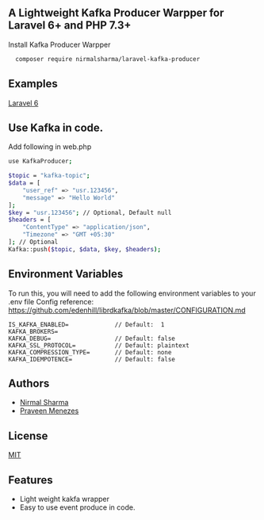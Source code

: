 ## A Lightweight Kafka Producer Warpper for Laravel 6+ and PHP 7.3+

Install Kafka Producer Warpper

```bash
  composer require nirmalsharma/laravel-kafka-producer
```


## Examples
[Laravel 6](examples/laravel-6-example)


## Use Kafka in code.

Add following in web.php

```bash
use KafkaProducer;

$topic = "kafka-topic";
$data = [
    "user_ref" => "usr.123456",
    "message" => "Hello World"
];
$key = "usr.123456"; // Optional, Default null
$headers = [
    "ContentType" => "application/json",
    "Timezone" => "GMT +05:30"
]; // Optional
Kafka::push($topic, $data, $key, $headers);

```
## Environment Variables

To run this, you will need to add the following environment variables to your .env file
Config reference: https://github.com/edenhill/librdkafka/blob/master/CONFIGURATION.md

```
IS_KAFKA_ENABLED=             // Default:  1
KAFKA_BROKERS=
KAFKA_DEBUG=                  // Default: false
KAFKA_SSL_PROTOCOL=           // Default: plaintext
KAFKA_COMPRESSION_TYPE=       // Default: none
KAFKA_IDEMPOTENCE=            // Default: false
```


## Authors

- [Nirmal Sharma](https://github.com/nirmalsharmamca)
- [Praveen Menezes](https://github.com/praveenmenezes)


## License

[MIT](https://choosealicense.com/licenses/mit/)



## Features

- Light weight kakfa wrapper
- Easy to use event produce in code.
